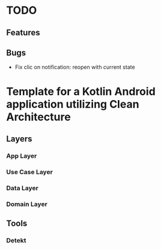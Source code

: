 # TODO

## Features



## Bugs
- Fix clic on notification: reopen with current state




# Template for a Kotlin Android application utilizing Clean Architecture

## Layers

### App Layer

### Use Case Layer

### Data Layer

### Domain Layer

## Tools

### Detekt